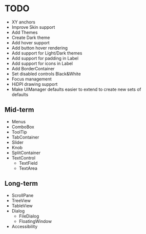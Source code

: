 # TODO #

* XY anchors
* Improve Skin support
* Add Themes
* Create Dark theme
* Add hover support
* Add button hover rendering
* Add support for Light/Dark themes
* Add support for padding in Label
* Add support for icons in Label
* Add BorderContainer
* Set disabled controls Black&White
* Focus management
* HiDPI drawing support
* Make UIManager defaults easier to extend to create new sets of defaults

## Mid-term
* Menus
* ComboBox
* ToolTip
* TabContainer
* Slider
* Knob
* SplitContainer
* TextControl
  * TextField
  * TextArea

## Long-term ##
* ScrollPane
* TreeView
* TableView
* Dialog
  * FileDialog
  * FloatingWindow
* Accessibility
